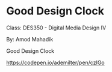 # Good Design Clock

Class: DES350 - Digital Media Design IV

By: Amod Mahadik

Good Design Clock


https://codepen.io/ademilter/pen/czIGo
